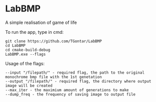 # LabBMP

A simple realisation of game of life

To run the app, type in cmd:

    git clone https://github.com/TGontar/LabBMP
    cd LabBMP
    cd cmake-build-debug
    LabBMP.exe --flags

Usage of the flags:

    --input "/filepath/" - required flag, the path to the original monochrome bmp file with the 1st genetation
    --output "/filepath/" - required flag, the directory where output image will be created
    --max_iter - the maximium amount of generations to make
    --dump_freq - the frequency of saving image to output file